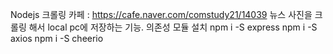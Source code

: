 Nodejs 크롤링
카페 : https://cafe.naver.com/comstudy21/14039
뉴스 사진을 크롤링 해서 local pc에 저장하는 기능.
의존성 모듈 설치
npm i -S express
npm i -S axios
npm i -S cheerio